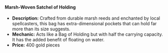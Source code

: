 #### Marsh-Woven Satchel of Holding
- **Description:** Crafted from durable marsh reeds and enchanted by local spellcasters, this bag has extra-dimensional pockets that can hold far more than its size suggests.
- **Mechanic:** Acts like a Bag of Holding but with half the carrying capacity. It has the added benefit of floating on water.
- **Price:** 400 gold pieces